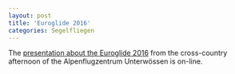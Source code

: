 ```yaml
---
layout: post
title: 'Euroglide 2016'
categories: Segelfliegen
---
```


The [presentation about the Euroglide 2016](https://mathias-muench.github.io/SFN-EG2016/) from the cross-country afternoon of the Alpenflugzentrum Unterwössen is on-line.

